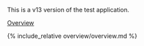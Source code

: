 This is a v13 version of the test application.

[Overview](overview/overview.md)


{% include_relative overview/overview.md %}
